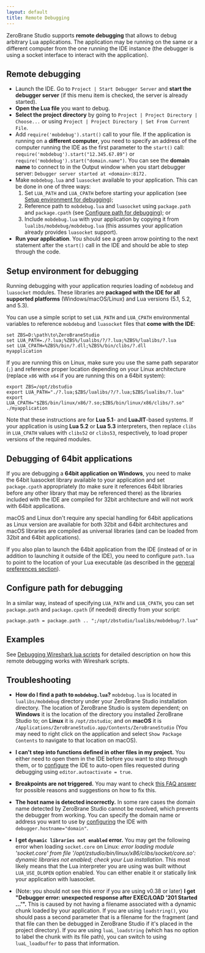 ```yaml
---
layout: default
title: Remote Debugging
---
```


ZeroBrane Studio supports **remote debugging** that allows to debug arbitrary Lua applications.
The application may be running on the same or a different computer from the one running
the IDE instance (the debugger is using a socket interface to interact with the application).

## Remote debugging

* Launch the IDE.
Go to `Project | Start Debugger Server` and **start the debugger server** (if this menu item is checked, the server is already started).
* **Open the Lua file** you want to debug.
* **Select the project directory** by going to `Project | Project Directory | Choose...`
or using `Project | Project Directory | Set From Current File`.
* Add `require('mobdebug').start()` call to your file.
If the application is running on a **different computer**, you need to specify an address of the computer running the IDE as the first parameter to the `start()` call: `require('mobdebug').start("12.345.67.89")` or `require('mobdebug').start("domain.name")`.
You can see the **domain name** to connect to in the Output window when you start debugger server: `Debugger server started at <domain>:8172.`
* Make `mobdebug.lua` and `luasocket` available to your application. This can be done in one of three ways:
  1. Set `LUA_PATH` and `LUA_CPATH` before starting your application (see [Setup environment for debugging](#setup-environment-for-debugging));
  2. Reference path to `mobdebug.lua` and `luasocket` using `package.path` and `package.cpath` (see [Configure path for debugging](#configure-path-for-debugging)); or
  3. Include `mobdebug.lua` with your application by copying it from `lualibs/mobdebug/mobdebug.lua` (this assumes your application already provides `luasocket` support).
* **Run your application**. You should see a green arrow pointing to the next statement after the `start()` call in the IDE and should be able to step through the code.

## Setup environment for debugging

Running debugging with your application requries loading of `mobdebug` and `luasocket` modules. These libraries are **packaged with the IDE for all supported platforms** (Windows/macOS/Linux) and Lua versions (5.1, 5.2, and 5.3).

You can use a simple script to set `LUA_PATH` and `LUA_CPATH` environmental variables to reference `mobdebug` and `luasocket` files that **come with the IDE**:

    set ZBS=D:\path\to\ZeroBraneStudio
    set LUA_PATH=./?.lua;%ZBS%/lualibs/?/?.lua;%ZBS%/lualibs/?.lua
    set LUA_CPATH=%ZBS%/bin/?.dll;%ZBS%/bin/clibs/?.dll
    myapplication

If you are running this on Linux, make sure you use the same path separator (`;`)
and reference proper location depending on your Linux architecture (replace `x86` with `x64` if you are running this on a 64bit system):

    export ZBS=/opt/zbstudio
    export LUA_PATH="./?.lua;$ZBS/lualibs/?/?.lua;$ZBS/lualibs/?.lua"
    export LUA_CPATH="$ZBS/bin/linux/x86/?.so;$ZBS/bin/linux/x86/clibs/?.so"
    ./myapplication

Note that these instructions are for **Lua 5.1**- and **LuaJIT**-based systems.
If your application is using **Lua 5.2** or **Lua 5.3** interpreters, then replace `clibs` in `LUA_CPATH`
values with `clibs52` or `clibs53`, respectively, to load proper versions of the required modules.

## Debugging of 64bit applications

If you are debugging a **64bit application on Windows**, you need to make the 64bit luasocket library available to your application
and set `package.cpath` appropriately (to make sure it references 64bit libraries before any other library that may be referenced there)
as the libraries included with the IDE are compiled for 32bit architecture and will not work with 64bit applications.

macOS and Linux don't require any special handling for 64bit applications as Linux version are available for both 32bit and 64bit architectures
and macOS libraries are compiled as universal libraries (and can be loaded from 32bit and 64bit applications).

If you also plan to launch the 64bit application from the IDE (instead of or in addition to
launching it outside of the IDE), you need to configure `path.lua` to point to the location of your Lua executable
(as described in the [general preferences section](doc-general-preferences#interpreter-path)).

## Configure path for debugging

In a similar way, instead of specifying `LUA_PATH` and `LUA_CPATH`, you can set `package.path` and `package.cpath` (if needed) directly from your script:

    package.path = package.path .. ";/opt/zbstudio/lualibs/mobdebug/?.lua"

## Examples

See [Debugging Wireshark lua scripts](http://notebook.kulchenko.com/zerobrane/debugging-wireshark-lua-scripts-with-zerobrane-studio) for detailed description on how this remote debugging works with Wireshark scripts.

## Troubleshooting

* **How do I find a path to `mobdebug.lua`?**
`mobdebug.lua` is located in `lualibs/mobdebug` directory under your ZeroBrane Studio installation directory.
The location of ZeroBrane Studio is system dependent;
on **Windows** it is the location of the directory you installed ZeroBrane Studio to;
on **Linux** it is `/opt/zbstudio`;
and on **macOS** it is `/Applications/ZeroBraneStudio.app/Contents/ZeroBraneStudio`
(You may need to right click on the application and select `Show Package Contents` to navigate to that location on macOS).

* **I can't step into functions defined in other files in my project.**
You either need to open them in the IDE before you want to step through them, or to [configure](doc-configuration) the IDE to auto-open files requested during debugging using `editor.autoactivate = true`.

* **Breakpoints are not triggered.**
You may want to check [this FAQ answer](doc-faq#why-breakpoints-are-not-triggered) for possible reasons and suggestions on how to fix this.

* **The host name is detected incorrectly.**
In some rare cases the domain name detected by ZeroBrane Studio cannot be resolved, which prevents the debugger from working.
You can specify the domain name or address you want to use by [configuring](doc-configuration) the IDE with `debugger.hostname="domain"`.

* **I get `dynamic libraries not enabled` error.**
You may get the following error when loading `socket.core` on Linux:
_error loading module 'socket.core' from file '/opt/zstudio/bin/linux/x86/clibs/socket/core.so': dynamic libraries not enabled; check your Lua installation_.
This most likely means that the Lua interpreter you are using was built without `LUA_USE_DLOPEN` option enabled.
You can either enable it or statically link your application with luasocket.

* (Note: you should not see this error if you are using v0.38 or later) **I get "Debugger error: unexpected response after EXEC/LOAD '201 Started ...'".**
This is caused by not having a filename associated with a dynamic chunk loaded by your application.
If you are using `loadstring()`, you should pass a second parameter that is a filename for the fragment (and that file can then be debugged in ZeroBrane Studio if it's placed in the project directory).
If you are using `luaL_loadstring` (which has no option to label the chunk with its file path), you can switch to using `luaL_loadbuffer` to pass that information.
